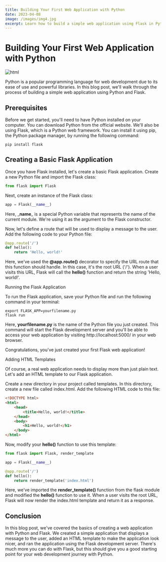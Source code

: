 ```yaml
---
title: Building Your First Web Application with Python
date: 2023-04-08
image: /images/img4.jpg
excerpt: Learn how to build a simple web application using Flask in Python with this step-by-step guide, perfect for both beginners and experienced developers.
---
```


# Building Your First Web Application with Python

![html](/images/Building%20Your%20First%20Web%20Application%20with%20Python.jpg)

Python is a popular programming language for web development due to its ease of use and powerful libraries. In this blog post, we'll walk through the process of building a simple web application using Python and Flask.

## Prerequisites

Before we get started, you'll need to have Python installed on your computer. You can download Python from the official website. We'll also be using Flask, which is a Python web framework. You can install it using pip, the Python package manager, by running the following command:

```properties
pip install flask
```

## Creating a Basic Flask Application

Once you have Flask installed, let's create a basic Flask application. Create a new Python file and import the Flask class:
```python
from flask import Flask
```

Next, create an instance of the Flask class:
```python
app = Flask(__name__)
```

Here, \___name__\_ is a special Python variable that represents the name of the current module. We're using it as the argument to the Flask constructor.

Now, let's define a route that will be used to display a message to the user. Add the following code to your Python file:
```python
@app.route('/')
def hello():
    return 'Hello, world!'
```
Here, we've used the **@app.route()** decorator to specify the URL route that this function should handle. In this case, it's the root URL ('/'). When a user visits this URL, Flask will call the **hello()** function and return the string 'Hello, world!'.

Running the Flask Application

To run the Flask application, save your Python file and run the following command in your terminal:
```properties
export FLASK_APP=yourfilename.py
flask run
```

Here, **yourfilename.py** is the name of the Python file you just created. This command will start the Flask development server and you'll be able to access your web application by visiting <a class="black">http://localhost:5000/</a> in your web browser.

Congratulations, you've just created your first Flask web application!

Adding HTML Templates

Of course, a real web application needs to display more than just plain text. Let's add an HTML template to our Flask application.

Create a new directory in your project called templates. In this directory, create a new file called index.html. Add the following HTML code to this file:
```html
<!DOCTYPE html>
<html>
    <head>
        <title>Hello, world!</title>
    </head>
    <body>
        <h1>Hello, world!</h1>
    </body>
</html>
```
Now, modify your **hello()** function to use this template:

```python
from flask import Flask, render_template

app = Flask(__name__)

@app.route('/')
def hello():
    return render_template('index.html')
```

Here, we've imported the **render_template()** function from the flask module and modified the **hello()** function to use it. When a user visits the root URL, Flask will now render the index.html template and return it as a response.


## Conclusion

In this blog post, we've covered the basics of creating a web application with Python and Flask. We created a simple application that displays a message to the user, added an HTML template to make the application look nicer, and ran the application using the Flask development server. There's much more you can do with Flask, but this should give you a good starting point for your web development journey with Python.